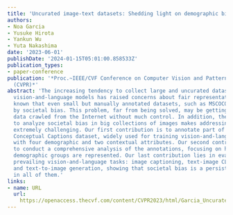 ```yaml
---
title: 'Uncurated image-text datasets: Shedding light on demographic bias'
authors:
- Noa Garcia
- Yusuke Hirota
- Yankun Wu
- Yuta Nakashima
date: '2023-06-01'
publishDate: '2024-01-15T05:01:00.858533Z'
publication_types:
- paper-conference
publication: '*Proc.~IEEE/CVF Conference on Computer Vision and Pattern Recognition
  (CVPR)*'
abstract: 'The increasing tendency to collect large and uncurated datasets to train
  vision-and-language models has raised concerns about fair representations. It is
  known that even small but manually annotated datasets, such as MSCOCO, are affected
  by societal bias. This problem, far from being solved, may be getting worse with
  data crawled from the Internet without much control. In addition, the lack of tools
  to analyze societal bias in big collections of images makes addressing the problem
  extremely challenging. Our first contribution is to annotate part of the Google
  Conceptual Captions dataset, widely used for training vision-and-language models,
  with four demographic and two contextual attributes. Our second contribution is
  to conduct a comprehensive analysis of the annotations, focusing on how different
  demographic groups are represented. Our last contribution lies in evaluating three
  prevailing vision-and-language tasks: image captioning, text-image CLIP embeddings,
  and text-to-image generation, showing that societal bias is a persistent problem
  in all of them.'
links:
- name: URL
  url: 
    https://openaccess.thecvf.com/content/CVPR2023/html/Garcia_Uncurated_Image-Text_Datasets_Shedding_Light_on_Demographic_Bias_CVPR_2023_paper.html
---
```

